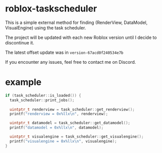 # roblox-taskscheduler
This is a simple external method for finding (RenderView, DataModel, VisualEngine) using the task scheduler.

The project will be updated with each new Roblox version until I decide to discontinue it.

The latest offset update was in ```version-67acd0f240534e7b```

If you encounter any issues, feel free to contact me on Discord.
# example
```c++
if (task_scheduler::is_loaded()) {
  task_scheduler::print_jobs();
  
  uintptr_t renderview = task_scheduler::get_renderview();
  printf("renderview = 0x%llx\n", renderview);

  uintptr_t datamodel = task_scheduler::get_datamodel();
  printf("datamodel = 0x%llx\n", datamodel);

  uintptr_t visualengine = task_scheduler::get_visualengine();
  printf("visualengine = 0x%llx\n", visualengine);
}
```
